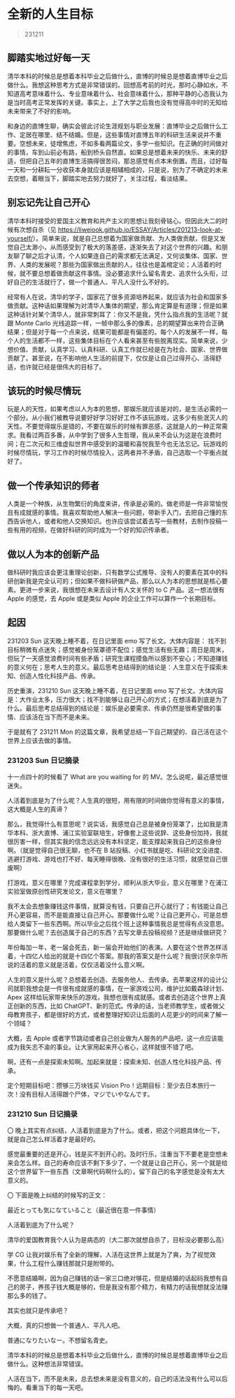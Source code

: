 # 全新的人生目标

> 231211

## 脚踏实地过好每一天

清华本科的时候总是想着本科毕业之后做什么，直博的时候总是想着直博毕业之后做什么。我想这种思考方式是非常错误的。回想高考前的时光，那时心静如水，不知道高考意味着什么、专业意味着什么、社会意味着什么，那种平静的心态我认为是当时高考正常发挥的关键。事实上，上了大学之后我也没有觉得高中时的无知给未来带来了不好的影响。

和身边的直博生聊，确实会彼此讨论生涯规划与职业发展：直博毕业之后做什么工作、定居在哪里、结不结婚。但是，这些事情对直博五年的科研生活来说并不重要。空想未来，徒增焦虑，不如多看两篇论文，多学一些知识。在正确的时间做对的事情，车到山前必有路，船到桥头自然直。如果总是想着未来的快乐、未来的舒适，但把自己五年的直博生活搞得很苦闷，那总感觉有点本末倒置。而且，过好每一天和一分耕耘一分收获本身就应该是相辅相成的，只是说，别为了不确定的未来去空想，着眼当下，脚踏实地去努力就好了，关注过程，看淡结果。

## 别忘记先让自己开心

清华本科时接受的爱国主义教育和共产主义的思想让我刻骨铭心。但因此大二的时候有次想自杀（见 <https://liweiook.github.io/ESSAY/Articles/201213-look-at-yourself/>）。简单来说，就是自己总想着为国家做贡献、为人类做贡献，但是又发觉自己太渺小，从而感受到了极大的落差感，逐渐失去了对这个世界的兴趣。和朋友聊了聊之后才认清，个人如果连自己的需求都无法满足，又何谈集体、国家、世界、人类的发展呢？那些为国家做出贡献的人，往往也是盖棺定论；人活着的时候，就不要总想着做贡献这件事情。没必要追求什么留名青史、追求什么头衔，过好自己的生活就行了，做一个普通人、平凡人没什么不好的。

经常有人在说，清华的学子，国家花了很多资源培养起来，就应该为社会和国家多做贡献。这种话如果理解为对清华人集体的期望，那么肯定算是有道理；但是如果这种话针对某个清华人，就非常刺耳了：你又不是我，凭什么指点我的生活呢？就跟 Monte Carlo 光线追踪一样，一帧中那么多的像素，总的期望算出来符合正确结果；但是对于每一个点来说，结果可能都是有偏差的。每个人的发展不一样，每个人的生活都不一样，这些集体目标在个人看来甚至有些脱离现实。简单来说，少想价值、贡献，认真学习、认真科研、认真工作就已经是在为社会、国家、世界做贡献了。甚至说，在不影响他人生活的前提下，仅仅是让自己过得开心、活得舒适，也许就已经是很伟大的目标了。

## 该玩的时候尽情玩

玩是人的天性，如果考虑以人为本的思想，那娱乐就应该是对的，是生活必需的一个部分。从小我们被教导说要好好学习好好工作不该玩游戏，这多少有些泯灭人的天性。不要觉得娱乐是错的，不要在娱乐的时候有罪恶感，这就是人的一种正常需求。我看过两百多番，从中学到了很多人生哲理，我从来不会认为这是在浪费时间；在二次元和三维虚拟世界中感受到的温暖和喜悦我至今也无法忘记。玩游戏的时候尽情玩，学习工作的时候尽情投入，这两者并不矛盾，自己选取一个平衡点就好了。

## 做一个传承知识的师者

人类是一个种族，从生物繁衍的角度来讲，传承是必需的。做老师是一件非常愉悦且有成就感的事情。我喜欢帮助他人解决一些问题，带新手入门，去把自己懂的东西告诉他人，或者和他人交换知识。也许应该尝试着去写一些教材，去制作投稿一些有用的视频，在做好科研的同时成为一个好的知识传承者。

## 做以人为本的创新产品

做科研时我应该会更注重理论创新，只有数学公式推导、没有人的要素在其中的科研创新我是完全认可的；但如果不做科研做产品，那么以人为本的思想就是核心要素。更进一步来说，我很想在未来去设计有人文关怀的 to C 产品。这一想法很有 Apple 的感觉，去 Apple 或是类似 Apple 的企业工作可以算作一个长期目标。

## 起因

231203 Sun 这天晚上睡不着，在日记里面 emo 写了长文。大体内容是：
找不到目标稍微有点迷失；感觉被身份笼罩德不配位；感觉生活有些无趣；周日是周末，但玩了一天感觉浪费时间有些矛盾；研究生课程摸鱼所以感到不安心；不知道赚钱的意义何在；思考人生的意义。最后思考总结得到的结论是：人生意义在于探索未知、创造人性化科技产品、传承。

历史重演，231210 Sun 这天晚上睡不着，在日记里面 emo 写了长文。大体内容是：大作业太多，压力很大；找不到能够让自己开心的方式；在想活着到底是为了什么。最后思考总结得到的结论是：娱乐是必要需求、传承仍然是很希望做的事情、应该活在当下而不是未来。

于是就有了 231211 Mon 的这篇文章，我希望总结一下自己期望的、自己活在这个世界上应该去做的事情。

### 231203 Sun 日记摘录

十一点四十的时候看了 What are you waiting for 的 MV。怎么说呢，最近感觉很迷失。

人活着到底是为了什么呢？人生真的很短，用有限的时间做你觉得有意义的事情，这大概是人生的真谛？

那么，我觉得什么有意思呢？说实话，我感觉自己总是被身份笼罩了，比如我是清华本科、浙大直博、浦江实验室联培生，好像套上这些说辞、这些身份加持，我就很厉害一样，但其实我的信念远远没有本科坚定，能支撑起来我自己的这些身份啊。（就是觉得自己很无聊，也不在 B 站投稿、小红书就是吃、科研论文没进度、逃避打游戏、游戏也打不好、每天睡得很晚、没有很好的生活习惯，就感觉自己很废啊）

打游戏，意义在哪里？完成课程拿到学分，顺利从浙大毕业，意义在哪里？在浦江实验室做原创性研究发论文，意义在哪里？

我不太会去想象赚钱这件事情，就算没有钱，只要自己开心就行了；有钱能让自己开心更容易，而不是能直接让自己开心。那要做什么呢？让自己更开心，可是总想给人类留下一些东西啊。所以毕业之后找个班上这种事情我总是觉得有点没意思。那要做什么呢？去创造属于自己的东西？去写文章去投稿视频？还是继续做研究？

年份每加一年，老一届会死去，新一届会开始他们的表演。人要在这个世界怎样活着，十四亿人给出的就是十四亿个答案。那我的答案又是什么呢？我很讨厌余华所说的活着的意义就是活着，仅仅活着没什么意义啊。

人生的意义是什么呢？总想着去创造、去服务他人、去传承。去苹果这样的设计公司就职我想会是一件很有成就感的事情，在一家游戏公司，维护比如戴森球计划、Apex 这样给玩家带来快乐的游戏，我想也很有成就感。或者去创造这个世界上真正创新的东西，比如 ChatGPT、新的范式。传承的话，当老师教学生，或者做父母教育孩子，都是很好的方式，或者整理好知识让后面的人花更少的时间来了解一个领域？

大概，去 Apple 或者字节跳动或者自己创业做为人服务的产品吧，这一点应该能成为我矢志不渝的事业。让大家用起来开心省心，这样就很不错了吧。

啊，还有一点是探索未知啊。加起来就是：探索未知、创造人性化科技产品、传承。

定个短期目标吧：攒够三万块钱买 Vision Pro！远期目标：至少去日本旅行一次！没有目标人活得跟个尸体，マジでいやなんです。

### 231210 Sun 日记摘录

〇 晚上其实有点纠结，人活着到底是为了什么。或者，把这个问题具体化一下，就是自己怎么样活着才是最好的。

感觉最重要的还是开心，钱是买不到开心的。及时行乐，注重当下不要老是空想未来会怎么样。自己的寿命应该不剩下多少了，一个就是让自己开心，另一个就是给这个世界留下一些东西（文章啊代码啊什么的）。留下自己的名字感觉是没有太大意义的。

〇 下面是晚上纠结的时候写的正文：

最近とっても気になていること（最近很在意一件事情）

人活着到底为了什么呢？

清华的爱国教育我个人认为是病态的（大二那次就想自杀了，目标没必要那么高）

学 CG 让我对娱乐有了全新的理解，人活在这世界上就是为了爽，为了视觉效果，什么工程什么赚钱那就只是附带的。

不愿意结婚啊，因为自己赚钱的话一家三口绝对够花，但是结婚的话起码我想有自己的房子，养孩子钱大概是够的，但是我没有那个精力，有精力的话我想就没法赚那么多的钱了。

其实也就只是传承吧？

大概，真的只想做一个普通人、平凡人吧。

普通になりたいなー。不想留名青史。

清华本科的时候总是想着本科毕业之后做什么，直博的时候总是想着直博毕业之后做什么。这种想法非常错误。

人活在当下，而不是未来，总去想未来是没有意义的，自己的活法没有什么可以后悔的。看重当下的每一天吧。
